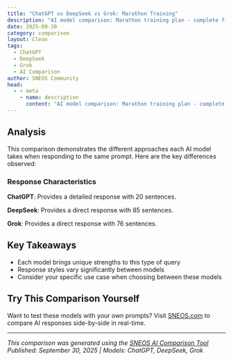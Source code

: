 ```yaml
---
title: "ChatGPT vs DeepSeek vs Grok: Marathon Training"
description: "AI model comparison: Marathon training plan - complete first marathon successfully..."
date: 2025-09-30
category: comparison
layout: Clean
tags:
  - ChatGPT
  - DeepSeek
  - Grok
  - AI Comparison
author: SNEOS Community
head:
  - - meta
    - name: description
      content: "AI model comparison: Marathon training plan - complete first marathon successfully..."
---
```


<ChatComparison
  title="ChatGPT vs DeepSeek vs Grok: Marathon Training"
  prompt="Marathon training plan - complete first marathon successfully"
  :responses='{
    "ChatGPT": "Certainly! Here\u2019s a comprehensive 16-week marathon training plan designed for first-time marathoners aiming to complete their first marathon successfully. The focus is on building endurance gradually, preventing injury, and preparing you both physically and mentally for race day.\n\n---\n\n### Beginner Marathon Training Plan (16 Weeks)\n\n#### Key Guidelines:\n- **Run days**: Focus on easy pace (conversational pace).\n- **Long runs**: Gradually increase distance to build endurance.\n- **Rest days**: Crucial for recovery.\n- **Cross-training (XT)**: Low-impact aerobic exercise like cycling, swimming, or elliptical.\n- **Strength training**: Optional 1-2 times per week; focus on core and legs.\n- **Listen to your body**: Avoid injury by resting or modifying as needed.\n- **Hydrate and fuel properly**: Practice race nutrition during long runs.\n\n---\n\n### Weekly Schedule Template\n\n| Day       | Workout                            |\n|-----------|----------------------------------|\n| Monday    | Rest or cross-training            |\n| Tuesday   | Easy run \u002B optional strength     |\n| Wednesday | Mid-distance run (moderate pace) |\n| Thursday  | Easy run or cross-training        |\n| Friday    | Rest                           |\n| Saturday  | Long run (gradually increasing)   |\n| Sunday    | Recovery run or rest              |\n\n---\n\n### Detailed 16-Week Plan\n\n| Week | Mon       | Tue               | Wed            | Thu               | Fri      | Sat (Long Run) | Sun (Recovery)           |\n|-------|------------|-------------------|----------------|-------------------|----------|----------------|-------------------------|\n| 1     | Rest       | 3 miles easy      | 2 miles easy    | 3 miles easy      | Rest     | 4 miles       | 2 miles or rest          |\n| 2     | Rest/XT    | 3 miles easy      | 2 miles easy    | 3 miles easy      | Rest     | 5 miles       | 2 miles or rest          |\n| 3     | Rest       | 3 miles easy      | 3 miles easy    | 3 miles easy      | Rest     | 6 miles       | 3 miles or rest          |\n| 4     | Rest/XT    | 3 miles easy      | 3 miles easy    | 3 miles easy      | Rest     | 7 miles       | 3 miles or rest          |\n| 5     | Rest       | 4 miles easy      | 3 miles easy    | 4 miles easy      | Rest     | 8 miles       | 3 miles or rest          |\n| 6     | Rest/XT    | 4 miles easy      | 3 miles easy    | 4 miles easy      | Rest     | 9 miles       | 3 miles or rest          |\n| 7     | Rest       | 4 miles easy      | 4 miles easy    | 4 miles easy      | Rest     | 10 miles      | 3 miles or rest          |\n| 8     | Rest/XT    | 4 miles easy      | 4 miles easy    | 4 miles easy      | Rest     | 11 miles      | 3 miles or rest          |\n| 9     | Rest       | 5 miles easy      | 4 miles easy    | 5 miles easy      | Rest     | 12 miles      | 3 miles or rest          |\n| 10    | Rest/XT    | 5 miles easy      | 4 miles easy    | 5 miles easy      | Rest     | 13 miles      | 3 miles or rest          |\n| 11    | Rest       | 5 miles easy      | 5 miles easy    | 5 miles easy      | Rest     | 14 miles      | 3 miles or rest          |\n| 12    | Rest/XT    | 5 miles easy      | 5 miles easy    | 5 miles easy      | Rest     | 15 miles      | 3 miles or rest          |\n| 13    | Rest       | 4 miles easy      | 4 miles easy    | 4 miles easy      | Rest     | 12 miles      | 3 miles or rest          |\n| 14    | Rest/XT    | 4 miles easy      | 3 miles easy    | 4 miles easy      | Rest     | 8 miles       | 3 miles or rest          |\n| 15    | Rest       | 3 miles easy      | 2 miles easy    | 3 miles easy      | Rest     | 6 miles       | 2 miles or rest          |\n| 16    | Rest       | 2 miles easy      | Rest           | Rest              | Rest     | Race Day! 26.2 miles  | Rest                 |\n\n---\n\n### Additional Tips:\n\n- **Pace:** Keep most runs at a comfortable conversational pace.\n- **Long runs:** Practice race-day nutrition (gels, hydration) during these runs.\n- **Cross-training:** Helps aerobic fitness while reducing injury risk.\n- **Taper:** Last 2-3 weeks reduce mileage to let body recover and gain strength.\n- **Shoes and gear:** Use proper running shoes and replace if worn out.\n- **Race day:** Start slow, hydrate often, and maintain steady pacing.\n\n---\n\nIf you want, I can help tailor this plan to your current fitness level, weekly availability, or specific goals. Good luck with your marathon training!",
    "DeepSeek": "Of course! Congratulations on taking on the incredible challenge of your first marathon. This is about more than just running; it\u0027s about dedication, perseverance, and a transformative journey.\n\nThis plan is designed for a beginner who can currently run about 3-4 miles comfortably. The goal is simple and powerful: **to cross the finish line healthy, strong, and with a smile.**\n\n### **Core Principles for Success**\n\n1.  **Consistency Over Speed:** The single most important factor is showing up for your runs, especially the long runs. Don\u0027t worry about your pace on most days.\n2.  **The Long Run is Sacred:** This is the cornerstone of marathon training. It builds endurance, mental toughness, and teaches your body to burn fat for fuel.\n3.  **Listen to Your Body:** Distinguish between discomfort (normal) and pain (a warning sign). It\u0027s better to take an extra rest day than to push through an injury.\n4.  **Respect the Taper:** The last 3 weeks are for recovery and storing energy. You will feel sluggish and doubt your training. **Trust the process.**\n\n---\n\n### **The 20-Week Beginner Marathon Plan**\n\nThis plan assumes a base of 3-4 miles. If you\u0027re not there yet, spend 4-6 weeks building up to that point before starting.\n\n**Key for Workouts:**\n*   **Easy Pace:** A comfortable, conversational pace. You could speak in full sentences.\n*   **Cross-Train (XT):** 30-45 minutes of low-impact exercise like cycling, swimming, elliptical, or strength training.\n*   **Rest:** Genuine rest. Your body repairs and gets stronger on these days.\n*   **Long Run (LR):** Always done at an easy, manageable pace.\n\n| Week | Monday | Tuesday | Wednesday | Thursday | Friday | Saturday | Sunday | **Total ~Mileage** |\n| :--- | :--- | :--- | :--- | :--- | :--- | :--- | :--- | :--- |\n| **1** | Rest | 3 mi Easy | 30 min XT | 3 mi Easy | Rest | 4 mi LR | Rest or Walk | **10 mi** |\n| **2** | Rest | 3 mi Easy | 30 min XT | 3 mi Easy | Rest | 5 mi LR | Rest or Walk | **11 mi** |\n| **3** | Rest | 3 mi Easy | 30 min XT | 3 mi Easy | Rest | 6 mi LR | Rest or Walk | **12 mi** |\n| **4** | Rest | 3 mi Easy | 30 min XT | 3 mi Easy | Rest | 4 mi LR | Rest or Walk | **10 mi** |\n| **5** | Rest | 3 mi Easy | 30 min XT | 3 mi Easy | Rest | 7 mi LR | Rest or Walk | **13 mi** |\n| **6** | Rest | 3 mi Easy | 30 min XT | 3 mi Easy | Rest | 8 mi LR | Rest or Walk | **14 mi** |\n| **7** | Rest | 3 mi Easy | 30 min XT | 3 mi Easy | Rest | 9 mi LR | Rest or Walk | **15 mi** |\n| **8** | Rest | 3 mi Easy | 30 min XT | 3 mi Easy | Rest | 6 mi LR | Rest or Walk | **12 mi** |\n| **9** | Rest | 4 mi Easy | 40 min XT | 4 mi Easy | Rest | 10 mi LR | Rest or Walk | **18 mi** |\n| **10**| Rest | 4 mi Easy | 40 min XT | 4 mi Easy | Rest | 11 mi LR | Rest or Walk | **19 mi** |\n| **11**| Rest | 4 mi Easy | 40 min XT | 4 mi Easy | Rest | 12 mi LR | Rest or Walk | **20 mi** |\n| **12**| Rest | 4 mi Easy | 40 min XT | 4 mi Easy | Rest | 8 mi LR | Rest or Walk | **16 mi** |\n| **13**| Rest | 4 mi Easy | 40 min XT | 4 mi Easy | Rest | 14 mi LR | Rest or Walk | **22 mi** |\n| **14**| Rest | 5 mi Easy | 45 min XT | 5 mi Easy | Rest | 16 mi LR | Rest or Walk | **26 mi** |\n| **15**| Rest | 5 mi Easy | 45 min XT | 5 mi Easy | Rest | 18 mi LR | Rest or Walk | **28 mi** |\n| **16**| Rest | 5 mi Easy | 45 min XT | 5 mi Easy | Rest | **20 mi LR** | Rest or Walk | **30 mi** |\n| **17**| Rest | 4 mi Easy | 30 min XT | 4 mi Easy | Rest | 12 mi LR | Rest or Walk | **20 mi** |\n| **18**| Rest | 3 mi Easy | 30 min XT | 3 mi Easy | Rest | 8 mi LR | Rest or Walk | **14 mi** |\n| **19**| Rest | 3 mi Easy | 20 min XT | 2 mi Easy | Rest | 4 mi LR | Rest | **9 mi** |\n| **20**| Rest | 2 mi Easy | Rest | 20 min Walk | Rest | **MARATHON!** | **CELEBRATE!** | **26.2 mi** |\n\n---\n\n### **Essential Components of Your Training**\n\n#### **1. Nutrition \u0026 Hydration: Fueling the Engine**\n*   **Daily:** Focus on a balanced diet rich in complex carbs (whole grains, oats, sweet potatoes), lean protein (chicken, fish, beans), and healthy fats (avocado, nuts).\n*   **Before Long Runs:** Eat a familiar, carb-based meal 2-3 hours before. A bagel with peanut butter or oatmeal with a banana are great options.\n*   **During Long Runs:** This is non-negotiable. You must practice your race-day fuel. Start taking in nutrition around 45-60 minutes in, and then every 30-45 minutes after.\n    *   **Options:** Energy gels, chews, sports beans, or even real food like dried fruit.\n    *   **Hydration:** Drink water or a sports drink consistently throughout your run. Don\u0027t wait until you\u0027re thirsty.\n*   **Recovery:** Within 30-60 minutes after a long run, consume a mix of protein and carbs (e.g., chocolate milk, a recovery shake, yogurt with fruit).\n\n#### **2. Strength Training \u0026 Injury Prevention**\n*   **Focus:** Core strength (planks, bridges), glutes, hips, and legs (bodyweight squats, lunges).\n*   **Frequency:** 2 times per week on your cross-training days is ideal.\n*   **Why:** Strong supporting muscles improve running form and prevent overuse injuries (like IT Band Syndrome or Runner\u0027s Knee).\n\n#### **3. The All-Important Gear**\n*   **Shoes:** Go to a specialty running store for a gait analysis. Do your long runs in the shoes you plan to race in. Buy them a few weeks before race day to break them in.\n*   **Clothing:** Wear technical, moisture-wicking fabrics (no cotton!). Practice your long runs in the exact outfit (shorts, shirt, socks) you plan to race in.\n*   **Other:** A hydration belt or vest for long runs, Body Glide (to prevent chafing), and a running watch or phone app to track your miles.\n\n#### **4. The Mental Game**\n*   **Break It Down:** Don\u0027t think \u002226.2 miles.\u0022 Think \u0022just the next mile,\u0022 or \u0022just to the next aid station.\u0022\n*   **Have a Mantra:** A simple phrase like \u0022You are strong,\u0022 or \u0022Relax and run,\u0022 can pull you through tough moments.\n*   **Visualize Success:** Picture yourself feeling strong in the final miles and crossing the finish line.\n\n---\n\n### **Race Week \u0026 Race Day Plan**\n\n**The Week Before (Taper):**\n*   You\u0027re done with hard training. Focus on sleep, hydration, and carb-loading (increasing carb intake while reducing fat/fiber).\n*   Lay out all your gear, pin your bib on your shirt, and plan how you\u0027re getting to the start.\n\n**Race Day:**\n*   **Breakfast:** Eat the same breakfast you practiced before your long runs, 2-3 hours before the start.\n*   **Gear:** Wear your tried-and-tested outfit. Use Body Glide everywhere things might rub.\n*   **Pacing:** **START SLOW.** The biggest beginner mistake is going out too fast with all the adrenaline. Your first few miles should feel *too easy*. You can always speed up later.\n*   **The Race Plan:**\n    *   **Miles 1-10:** Hold back. Enjoy the scenery. Stick to your planned pace.\n    *   **Miles 11-20:** Settle in. This is where your training pays off. Take your walk breaks at aid stations if you need to.\n    *   **Miles 21-26.2:** This is the mental battle. Dig deep. Use your mantra. Remember why you started. Smile\u2014it tricks your brain into feeling better!\n*   **After the Finish:** Keep moving slowly. Get your post-race food and water. Put on warm, dry clothes.",
    "Grok": "Creating a marathon training plan to complete your first marathon successfully requires a structured approach tailored to your fitness level, goals, and timeline. Below is a general 16-week training plan for a beginner runner aiming to finish their first marathon (26.2 miles/42.2 km). This plan assumes you can already run 3-5 miles (5-8 km) comfortably a few times a week. If you\u2019re starting from scratch, you may need a longer plan (20-24 weeks) to build a base.\n\n### Key Principles for First-Time Marathoners\n1. **Goal**: Focus on finishing the race, not a specific time. Build endurance and stay injury-free.\n2. **Gradual Progression**: Increase mileage slowly (no more than 10% per week) to avoid injury.\n3. **Rest and Recovery**: Include rest days and easy runs to allow your body to adapt.\n4. **Cross-Training**: Add strength training or low-impact activities (cycling, swimming) to improve overall fitness.\n5. **Nutrition \u0026 Hydration**: Practice fueling and hydration strategies during long runs to prepare for race day.\n6. **Listen to Your Body**: If you feel pain or excessive fatigue, rest or adjust the plan.\n\n### 16-Week Marathon Training Plan\n- **Weekly Mileage**: Starts at around 15-20 miles and peaks at 35-40 miles.\n- **Long Run**: Builds up to 20 miles (some plans go to 22, but 20 is often enough for beginners to avoid burnout).\n- **Pace**: Run at a conversational pace (you should be able to talk without gasping) for most runs, especially long runs.\n- **Rest Days**: Essential for recovery\u2014don\u2019t skip them!\n\n#### Weekly Structure Overview\n- **Monday**: Rest or cross-training (e.g., yoga, cycling)\n- **Tuesday**: Easy run\n- **Wednesday**: Easy run or cross-training\n- **Thursday**: Easy run or tempo run (faster pace for shorter distance)\n- **Friday**: Rest or light cross-training\n- **Saturday**: Long run (build endurance)\n- **Sunday**: Easy run or recovery run\n\n#### Detailed 16-Week Plan\n*Note: Mileages are approximate and can be adjusted based on your starting point or comfort level. All runs should be at an easy, conversational pace unless specified.*\n\n| Week | Mon       | Tue      | Wed      | Thu      | Fri      | Sat (Long Run) | Sun      | Total Miles |\n|------|-----------|----------|----------|----------|----------|----------------|----------|-------------|\n| 1    | Rest      | 3 mi     | 3 mi     | 3 mi     | Rest     | 6 mi           | 3 mi     | 18          |\n| 2    | Rest      | 3 mi     | 4 mi     | 3 mi     | Rest     | 8 mi           | 3 mi     | 21          |\n| 3    | Rest      | 4 mi     | 4 mi     | 4 mi     | Rest     | 10 mi          | 3 mi     | 25          |\n| 4    | Rest      | 4 mi     | 5 mi     | 4 mi     | Rest     | 12 mi          | 3 mi     | 28          |\n| 5    | Rest      | 5 mi     | 5 mi     | 5 mi     | Rest     | 10 mi          | 4 mi     | 29          |\n| 6    | Rest      | 5 mi     | 6 mi     | 5 mi     | Rest     | 14 mi          | 4 mi     | 34          |\n| 7    | Rest      | 6 mi     | 6 mi     | 6 mi     | Rest     | 16 mi          | 4 mi     | 38          |\n| 8    | Rest      | 6 mi     | 7 mi     | 6 mi     | Rest     | 18 mi          | 4 mi     | 41          |\n| 9    | Rest      | 6 mi     | 7 mi     | 6 mi     | Rest     | 14 mi          | 5 mi     | 38          |\n| 10   | Rest      | 7 mi     | 8 mi     | 7 mi     | Rest     | 20 mi          | 5 mi     | 47          |\n| 11   | Rest      | 7 mi     | 8 mi     | 7 mi     | Rest     | 16 mi          | 5 mi     | 43          |\n| 12   | Rest      | 8 mi     | 9 mi     | 8 mi     | Rest     | 22 mi          | 5 mi     | 52          |\n| 13   | Rest      | 8 mi     | 9 mi     | 8 mi     | Rest     | 16 mi          | 6 mi     | 47          |\n| 14   | Rest      | 8 mi     | 10 mi    | 8 mi     | Rest     | 20 mi          | 6 mi     | 52          |\n| 15   | Rest      | 6 mi     | 8 mi     | 6 mi     | Rest     | 12 mi          | 4 mi     | 36          |\n| 16   | Rest      | 4 mi     | 3 mi     | 2 mi     | Rest     | **Marathon!**  | Rest     | 35\u002B         |\n\n### Additional Notes on the Plan\n1. **Taper (Weeks 15-16)**: The last 2-3 weeks involve reduced mileage to let your body recover and peak for race day. Don\u2019t skip the taper\u2014it\u2019s crucial for feeling fresh.\n2. **Long Runs**: These are the backbone of marathon training. Practice race-day nutrition (gels, bars, or whatever you\u2019ll use) and hydration during runs over 10 miles. Aim to run on varied terrain if your race has hills.\n3. **Cross-Training**: If you\u2019re feeling sore, replace an easy run with cycling, swimming, or walking to reduce impact.\n4. **Pace Work (Optional)**: If you want to add variety, include a tempo run (a comfortably hard pace for 3-5 miles) on Thursdays starting Week 6.\n5. **Rest Days**: Use these for stretching, foam rolling, or light yoga to aid recovery.\n\n### Race Day Preparation\n- **Gear**: Test your shoes, socks, and clothing on long runs to avoid blisters or chafing. Break in shoes at least 4-6 weeks before the race (aim for 50-100 miles of wear).\n- **Fueling**: Eat a carb-heavy meal (pasta, rice) the night before, and have a light breakfast (toast, banana) 2-3 hours before the start. Sip water but don\u2019t overhydrate.\n- **Start Slow**: Many first-timers crash by going out too fast. Run the first half conservatively\u2014aim to \u201Cfeel good\u201D until at least mile 20.\n- **Mental Strategy**: Break the race into chunks (e.g., 5-mile segments) to stay motivated. The last 6 miles (the \u201Cwall\u201D) are often mental\u2014focus on small goals like reaching the next water station.\n- **Post-Race**: Walk around after finishing to avoid stiffness, hydrate, eat something, and rest. Full recovery can take 1-2 weeks.\n\n### Injury Prevention Tips\n- **Warm-Up/Cool-Down**: Spend 5-10 minutes walking or doing dynamic stretches before runs, and static stretches after.\n- **Strength Training**: Add bodyweight exercises (squats, lunges, planks) 1-2 times a week to build resilience.\n- **Footwear**: Replace running shoes every 300-500 miles (or sooner if they feel worn).\n- **Pain**: Don\u2019t ignore persistent pain\u2014consult a doctor or physical therapist if something feels off.\n\n### Adjusting the Plan\n- **If You\u2019re More Advanced**: Increase weekly mileage or add speed work (tempo runs, intervals) if you\u2019re comfortable.\n- **If You\u2019re Struggling**: Reduce mileage or add more rest days. Consider a run/walk strategy (e.g., run 4 minutes, walk 1 minute) during long runs and the race.\n- **Time Constraints**: If you can\u2019t fit in all runs, prioritize the long run and at least 1-2 shorter runs per week.\n\n### Sample Timeline to Race Day\n- **16-12 Weeks Out**: Build base mileage and endurance.\n- **11-8 Weeks Out**: Focus on longer runs, test nutrition strategies.\n- **7-4 Weeks Out**: Peak with your longest runs (20-22 miles).\n- **3-1 Weeks Out**: Taper and recover.\n- **Race Week**: Rest, stay hydrated, and visualize a successful race.\n\n### Motivation Tips\n- Join a local running group or find a training buddy for accountability.\n- Track progress in a journal or app (Strava, Garmin) to stay motivated.\n- Remember why you started\u2014whether it\u2019s personal growth, charity, or a bucket-list goal.\n\nBy following this plan and staying consistent, you\u2019ll be well-prepared to cross the finish line of your first marathon. If you have a specific race date, fitness level, or questions (e.g., about injuries or nutrition), let me know, and I can tailor the plan further! Good luck! \uD83C\uDFC3\u200D\u2642\uFE0F"
  }'
  published-date="22:46"
/>

## Analysis

This comparison demonstrates the different approaches each AI model takes when responding to the same prompt. Here are the key differences observed:

### Response Characteristics

**ChatGPT**: Provides a detailed response with 20 sentences. 

**DeepSeek**: Provides a direct response with 85 sentences. 

**Grok**: Provides a direct response with 76 sentences. 

## Key Takeaways

- Each model brings unique strengths to this type of query
- Response styles vary significantly between models
- Consider your specific use case when choosing between these models

## Try This Comparison Yourself

Want to test these models with your own prompts? Visit [SNEOS.com](https://sneos.com) to compare AI responses side-by-side in real-time.

---

*This comparison was generated using the [SNEOS AI Comparison Tool](https://sneos.com)*
*Published: September 30, 2025 | Models: ChatGPT, DeepSeek, Grok*
